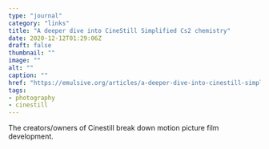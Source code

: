 ```yaml
---
type: "journal"
category: "links"
title: "A deeper dive into CineStill Simplified Cs2 chemistry"
date: 2020-12-12T01:29:06Z
draft: false
thumbnail: ""
image: ""
alt: ""
caption: ""
href: "https://emulsive.org/articles/a-deeper-dive-into-cinestill-simplified-cs2-chemistry-ecn-2-cinestill"
tags:
- photography
- cinestill
---
```


The creators/owners of Cinestill break down motion picture film development.
